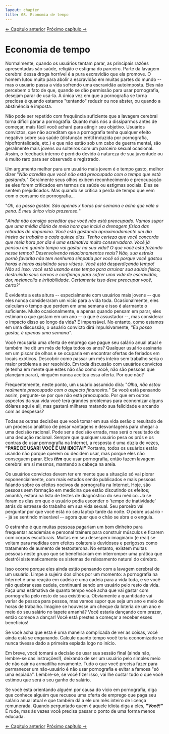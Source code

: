 ```yaml
---
layout: chapter
title: 08. Economia de tempo 
---
```

<div class="pagination-selector">
<a href="07-do-que-estou-desistindo.html" class="chapter-btn">&larr; Capítulo anterior</a>
<a href="09-saude.html" class="chapter-btn">Próximo capítulo &#8594;</a>
</div>

# Economia de tempo

Normalmente, quando os usuários tentam parar, as principais razões apresentadas são saúde, religião e estigma do parceiro. Parte da lavagem cerebral dessa droga horrível é a pura escravidão que ela promove. O homem lutou muito para abolir a escravidão em muitas partes do mundo -- mas o usuário passa a vida sofrendo uma escravidão autoimposta. Eles não percebem o fato de que, quando se dão permissão para usar pornografia, desejam parar de usá-la. A única vez em que a pornografia se torna preciosa é quando estamos "tentando" reduzir ou nos abster, ou quando a abstinência é imposta.

Não pode ser repetido com frequência suficiente que a lavagem cerebral torna difícil parar a pornografia. Quanto mais nós a dissiparmos antes de começar, mais fácil você achará para atingir seu objetivo. Usuários convictos, que não acreditam que a pornografia tenha qualquer efeito negativo sobre sua saúde (disfunção erétil induzida por pornografia, hipofrontalidade, etc.) e que não estão sob um cabo de guerra mental, são geralmente mais jovens ou solteiros com um parceiro sexual ocasional. Assim, o feedback interno é perdido devido à natureza de sua juventude ou é muito raro para ser observado e registrado.

Um argumento melhor para um usuário mais jovem é o tempo gasto, melhor dizer "*Não acredito que você não está preocupado com o tempo que está gastando.*" Geralmente seus olhos exibem reconhecimento e preocupação se eles forem criticados em termos de saúde ou estigmas sociais. Eles se sentem prejudicados. Mas quando se critica a perda de tempo que vem com o consumo de pornografia...

"*Oh, eu posso gastar. São apenas x horas por semana e acho que vale a pena. É meu único vício prazeroso.*"

"*Ainda não consigo acreditar que você não está preocupado. Vamos supor que uma média diária de meia hora que inclui a drenagem física das retiradas de dopamina. Você está gastando aproximadamente um dia inteiro de trabalho a cada quinze dias. Tenho certeza que você concorda que meia hora por dia é uma estimativa muito conservadora. Você já pensou em quanto tempo vai gastar na sua vida? O que você está fazendo nesse tempo? Desenvolvendo relacionamentos reais? Não, sua estrela pornô favorita não tem nenhuma simpatia por você só porque você gastou horas e horas assistindo seus vídeos. Você está desperdiçando tempo! Não só isso, você está usando esse tempo para arruinar sua saúde física, destruindo seus nervos e confiança para sofrer uma vida de escravidão, dor, melancolia e irritabilidade. Certamente isso deve preocupar você, certo?*"

É evidente a esta altura -- especialmente com usuários mais jovens -- que eles nunca consideraram um vício para a vida toda. Ocasionalmente, eles calculam o tempo que perdem em uma semana e isso é alarmante o suficiente. Muito ocasionalmente, e apenas quando pensam em parar, eles estimam o que gastam em um ano -- o que é assustador --, mas considerar o impacto disso ao longo da vida? É impensável. No entanto, como estamos em uma discussão, o usuário convicto dirá impulsivamente, *"Eu posso gastar, é apenas uma semana"*. 

Você recusaria uma oferta de emprego que pague seu salário anual atual e também lhe dê um mês de folga todos os anos? Qualquer usuário assinaria em um piscar de olhos e se ocuparia em encontrar ofertas de feriados em locais exóticos. Descobrir como passar um mês inteiro sem trabalho seria o maior problema a ser resolvido. Em toda discussão com usuários convictos (e tenha em mente que estes não são como você, não são pessoas que planejam parar), ninguém nunca aceitou essa oferta. Por que não?

Frequentemente, neste ponto, um usuário assumido dirá: "*Olha, não estou realmente preocupado com o aspecto financeiro.*" Se você está pensando assim, pergunte-se por que não está preocupado. Por que em outros aspectos da sua vida você terá grandes problemas para economizar alguns dólares aqui e ali, mas gastará milhares matando sua felicidade e arcando com as despesas?

Todas as outras decisões que você tomar em sua vida serão o resultado de um processo analítico de pesar vantagens e desvantagens para chegar a uma decisão racional. Pode ser a decisão errada, mas será o resultado de uma dedução racional. Sempre que qualquer usuário pesa os prós e os contras de usar pornografia na Internet, a resposta é uma dúzia de vezes, **"PARE DE USAR! VOCÊ É UM IDIOTA!"** Portanto, todos os usuários estão usando não porque querem ou decidem usar, mas porque eles não conseguem parar. Eles ***têm*** que usar pornografia, então fazem lavagem cerebral em si mesmos, mantendo a cabeça na areia.

Os usuários convictos devem ter em mente que a situação só vai piorar exponencialmente, com mais estudos sendo publicados e mais pessoas falando sobre os efeitos nocivos da pornografia na Internet. Hoje, são pessoas sem formação em medicina que estão discutindo os efeitos; amanhã, estará na lista de testes de diagnóstico do seu médico. Já se foram os dias em que o usuário podia esconder o 'tempo de inatividade' atrás do estresse do trabalho em sua vida sexual. Seu parceiro vai perguntar por que você está no seu laptop tarde da noite. O pobre usuário -- já se sentindo miserável -- agora quer que o chão se abra e o engula.

O estranho é que muitas pessoas pagariam um bom dinheiro para frequentar academias e personal trainers para construir músculos e ficarem com corpos esculturais. Muitas em seu desespero imaginário (e real) se voltam para medidas com efeitos colaterais duvidosos e perigosos como tratamento de aumento de testosterona. No entanto, existem muitas pessoas neste grupo que se beneficiariam em interromper uma prática que destrói sistematicamente os sistemas de relaxamento natural do cérebro.

Isso ocorre porque eles ainda estão pensando com a lavagem cerebral de um usuário. Limpe a sujeira dos olhos por um momento: a pornografia na Internet é uma reação em cadeia e uma cadeia para a vida toda, e se você não quebrar essa cadeia, continuará sendo um usuário pelo resto da vida. Faça uma estimativa de quanto tempo você acha que vai gastar com pornografia pelo resto de sua existência. Obviamente a quantidade vai variar de pessoa para pessoa, mas vamos supor que seja um ano e meio de horas de trabalho. Imagine se houvesse um cheque da loteria de um ano e meio do seu salário no tapete amanhã? Você estaria dançando com prazer, então comece a dançar! Você está prestes a começar a receber esses benefícios!

Se você acha que esta é uma maneira complicada de ver as coisas, você ainda está se enganando. Calcule quanto tempo você teria economizado se nunca tivesse dado a primeira espiada logo no início.

Em breve, você tomará a decisão de usar sua sessão final (ainda não, lembre-se das instruções!), deixando de ser um usuário pelo simples meio de não cair na armadilha novamente. Tudo o que você precisa fazer para permanecer um não-usuário é não usar pornografia e evitar a famosa "só uma espiada". Lembre-se, se você fizer isso, vai lhe custar tudo o que você estimou que será o seu ganho de salário.

Se você está orientando alguém por causa do vício em pornografia, diga que conhece alguém que recusou uma oferta de emprego que paga seu salário anual atual e que também dá a ele um mês inteiro de licença remunerada. Quando perguntado quem é aquele idiota diga a eles, ***"Você!"*** É rude, mas às vezes você precisa passar o ponto de uma forma menos educada.

<div class="pagination-selector">
<a href="07-do-que-estou-desistindo.html" class="chapter-btn">&larr; Capítulo anterior</a>
<a href="09-saude.html" class="chapter-btn">Próximo capítulo &#8594;</a>
</div>